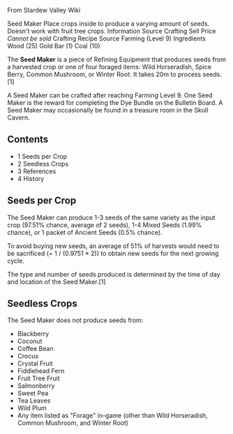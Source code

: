 From Stardew Valley Wiki

Seed Maker Place crops inside to produce a varying amount of seeds. Doesn't work with fruit tree crops. Information Source Crafting Sell Price *Cannot be sold* Crafting Recipe Source Farming (Level 9) Ingredients Wood (25) Gold Bar (1) Coal (10)

The **Seed Maker** is a piece of Refining Equipment that produces seeds from a harvested crop or one of four foraged items: Wild Horseradish, Spice Berry, Common Mushroom, or Winter Root. It takes 20m to process seeds. \[1]

A Seed Maker can be crafted after reaching Farming Level 9. One Seed Maker is the reward for completing the Dye Bundle on the Bulletin Board. A Seed Maker may occasionally be found in a treasure room in the Skull Cavern.

## Contents

- 1 Seeds per Crop
- 2 Seedless Crops
- 3 References
- 4 History

## Seeds per Crop

The Seed Maker can produce 1-3 seeds of the same variety as the input crop (97.51% chance, average of 2 seeds), 1-4 Mixed Seeds (1.99% chance), or 1 packet of Ancient Seeds (0.5% chance).

To avoid buying new seeds, an average of 51% of harvests would need to be sacrificed (= 1 / (0.9751 * 2)) to obtain new seeds for the next growing cycle.

The type and number of seeds produced is determined by the time of day and location of the Seed Maker.\[1]

## Seedless Crops

The Seed Maker does not produce seeds from:

- Blackberry
- Coconut
- Coffee Bean
- Crocus
- Crystal Fruit
- Fiddlehead Fern
- Fruit Tree Fruit
- Salmonberry
- Sweet Pea
- Tea Leaves
- Wild Plum
- Any item listed as "Forage" in-game (other than Wild Horseradish, Common Mushroom, and Winter Root)